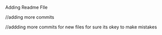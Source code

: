 



























Adding Readme FIle

//adding more commits

//addding more commits for new files for sure its okey to make mistakes

